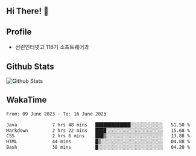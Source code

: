 ## Hi There! 👋

## Profile

-   선린인터넷고 118기 소프트웨어과

## Github Stats

![Github Stats](https://github-readme-stats.vercel.app/api/top-langs/?username=NY0510&theme=tokyonight&hide_border=true&layout=compact)

## WakaTime

<!--START_SECTION:waka-->

```txt
From: 09 June 2023 - To: 16 June 2023

Java             7 hrs 48 mins   █████████████░░░░░░░░░░░░   51.50 %
Markdown         2 hrs 22 mins   ████░░░░░░░░░░░░░░░░░░░░░   15.68 %
CSS              2 hrs 6 mins    ███▒░░░░░░░░░░░░░░░░░░░░░   13.88 %
HTML             44 mins         █▒░░░░░░░░░░░░░░░░░░░░░░░   04.88 %
Bash             38 mins         █░░░░░░░░░░░░░░░░░░░░░░░░   04.20 %
```

<!--END_SECTION:waka-->
